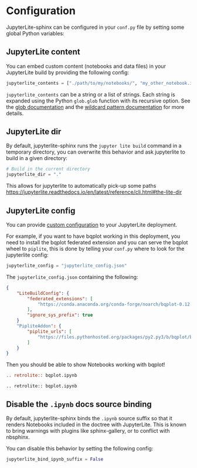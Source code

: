 # Configuration

JupyterLite-sphinx can be configured in your `conf.py` file by setting some global Python variables:

## JupyterLite content

You can embed custom content (notebooks and data files) in your JupyterLite build by providing the following config:

```python
jupyterlite_contents = ["./path/to/my/notebooks/", "my_other_notebook.ipynb"]
```

`jupyterlite_contents` can be a string or a list of strings. Each string is expanded using the Python `glob.glob` function with its recursive option. See the [glob documentation](https://docs.python.org/3/library/glob.html#glob.glob) and the [wildcard pattern documentation](https://docs.python.org/3/library/fnmatch.html#fnmatch.fnmatch) for more details.

## JupyterLite dir

By default, jupyterlite-sphinx runs the `jupyter lite build` command in a temporary directory, you can overwrite this behavior and ask jupyterlite to build in a given directory:

```python
# Build in the current directory
jupyterlite_dir = "."
```

This allows for jupyterlite to automatically pick-up some paths <https://jupyterlite.readthedocs.io/en/latest/reference/cli.html#the-lite-dir>

## JupyterLite config

You can provide [custom configuration](https://jupyterlite.readthedocs.io/en/latest/howto/index.html#configuring-a-jupyterlite-deployment)
to your JupyterLite deployment.

For example, if you want to have bqplot working in this deployment, you need to install the bqplot federated extension
and you can serve the bqplot wheel to `piplite`, this is done by telling your `conf.py` where to look for the jupyterlite config:

```python
jupyterlite_config = "jupyterlite_config.json"
```

The `jupyterlite_config.json` containing the following:

```json
{
    "LiteBuildConfig": {
        "federated_extensions": [
            "https://conda.anaconda.org/conda-forge/noarch/bqplot-0.12.33-pyhd8ed1ab_0.tar.bz2",
        ],
        "ignore_sys_prefix": true
    }
    "PipliteAddon": {
        "piplite_urls": [
            "https://files.pythonhosted.org/packages/py2.py3/b/bqplot/bqplot-0.12.33-py2.py3-none-any.whl",
        ]
    }
}
```

Then you should be able to show Notebooks working with bqplot!

```rst
.. retrolite:: bqplot.ipynb
```

```{eval-rst}
.. retrolite:: bqplot.ipynb
```

## Disable the `.ipynb` docs source binding

By default, jupyterlite-sphinx binds the `.ipynb` source suffix so that it renders Notebooks included in the doctree with JupyterLite.
This is known to bring warnings with plugins like sphinx-gallery, or to conflict with nbsphinx.

You can disable this behavior by setting the following config:

```python
jupyterlite_bind_ipynb_suffix = False
```
